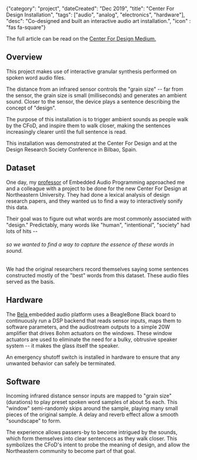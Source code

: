 {"category": "project", "dateCreated": "Dec 2019", "title": "Center For Design Installation", "tags": ["audio", "analog", "electronics", "hardware"], "desc": "Co-designed and built an interactive audio art installation.", "icon" : "fas fa-square"}

<article>
The full article can be read on the <a class="text-link" target="blank" href="https://medium.com/center-for-design/designing-experiences-shaping-futures-16c19a34738b">Center For Design Medium.</a>

## Overview
This project makes use of interactive granular synthesis performed on spoken word audio files.

The distance from an infrared sensor controls the "grain size" -- far from the sensor, the grain size is small (milliseconds) and generates an ambient sound. Closer to the sensor, the device plays a sentence describing the concept of "design".

The purpose of this installation is to trigger ambient sounds as people walk by the CFoD, and inspire them to walk closer, making the sentences increasingly clearer until the full sentence is read.

This installation was demonstrated at the Center For Design and at the Design Research Society Conference in Bilbao, Spain.

## Dataset
One day, my <a target="blank" class="text-link" href="https://toomuchidle.com/"> professor</a> of Embedded Audio Programming approached me and a colleague with a project to be done for the new Center For Design at Northeastern University. They had done a lexical analysis of design research papers, and they wanted us to find a way to interactively sonify this data.

Their goal was to figure out what words are most commonly associated with "design." Predictably, many words like "human", "intentional", "society" had lots of hits --

###### *so we wanted to find a way to capture the essence of these words in sound.*

We had the original researchers record themselves saying some sentences constructed mostly of the "best" words from this dataset. These audio files served as the basis.

## Hardware
The <a class="text-link" target="blank" href="https://bela.io/">Bela </a>embedded audio platform uses a BeagleBone Black board to continuously run a DSP backend that reads sensor inputs, maps them to software parameters, and the audiostream outputs to a simple 20W amplifier that drives 8ohm actuators on the windows. These window actuators are used to eliminate the need for a bulky, obtrusive speaker system -- it makes the glass itself the speaker.

An emergency shutoff switch is installed in hardware to ensure that any unwanted behavior can safely be terminated.

## Software
Incoming infrared distance sensor inputs are mapped to "grain size" (durations) to play preset spoken word samples of about 5s each. This "window" semi-randomly skips around the sample, playing many small pieces of the original sample. A delay and reverb effect allow a smooth "soundscape" to form. 

The experience allows passers-by to become intrigued by the sounds, which form themselves into clear sentencecs as they walk closer. This symbolizes the CFoD's intent to probe the meaning of design, and allow the Northeastern community to become part of that goal.

</article>